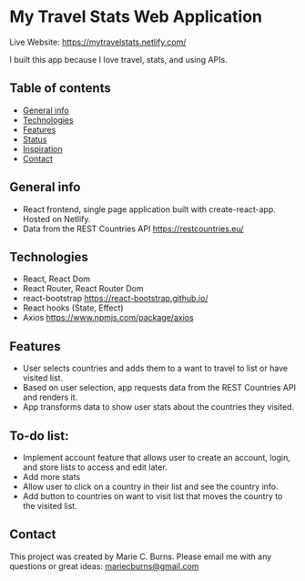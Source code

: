 # My Travel Stats Web Application
Live Website: https://mytravelstats.netlify.com/

I built this app because I love travel, stats, and using APIs. 

## Table of contents
* [General info](#general-info)
* [Technologies](#technologies)
* [Features](#features)
* [Status](#status)
* [Inspiration](#inspiration)
* [Contact](#contact)

## General info
* React frontend, single page application built with create-react-app. Hosted on Netlify.
* Data from the REST Countries API https://restcountries.eu/

## Technologies
* React, React Dom
* React Router, React Router Dom
* react-bootstrap  https://react-bootstrap.github.io/
* React hooks (State, Effect)
* Axios  https://www.npmjs.com/package/axios

## Features
* User selects countries and adds them to a want to travel to list or have visited list.
* Based on user selection, app requests data from the REST Countries API and renders it.
* App transforms data to show user stats about the countries they visited.

## To-do list:
* Implement account feature that allows user to create an account, login, and store lists to access and edit later.
* Add more stats
* Allow user to click on a country in their list and see the country info.
* Add button to countries on want to visit list that moves the country to the visited list.

## Contact
This project was created by Marie C. Burns. Please email me with any questions or great ideas: mariecburns@gmail.com
